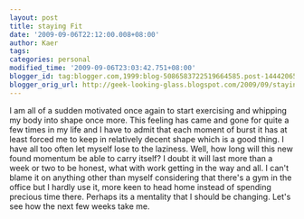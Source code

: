 ```yaml
---
layout: post
title: staying Fit
date: '2009-09-06T22:12:00.008+08:00'
author: Kaer
tags: 
categories: personal
modified_time: '2009-09-06T23:03:42.751+08:00'
blogger_id: tag:blogger.com,1999:blog-5086583722519664585.post-1444206578689870460
blogger_orig_url: http://geek-looking-glass.blogspot.com/2009/09/staying-fit.html
---
```


I am all of a sudden motivated 
once again to start exercising and whipping my body into shape once more. This 
feeling has came and gone for quite a few times in my life and I have to admit 
that each moment of burst it has at least forced me to keep in relatively 
decent shape which is a good thing. I have all too often let myself lose to 
the laziness. Well, how long will this new found momentum be able to carry 
itself? I doubt it will last more than a week or two to be honest, what with 
work getting in the way and all. I can't blame it on anything other than 
myself considering that there's a gym in the office but I hardly use it, more 
keen to head home instead of spending precious time there. Perhaps its a 
mentality that I should be changing. Let's see how the next few weeks take me. 